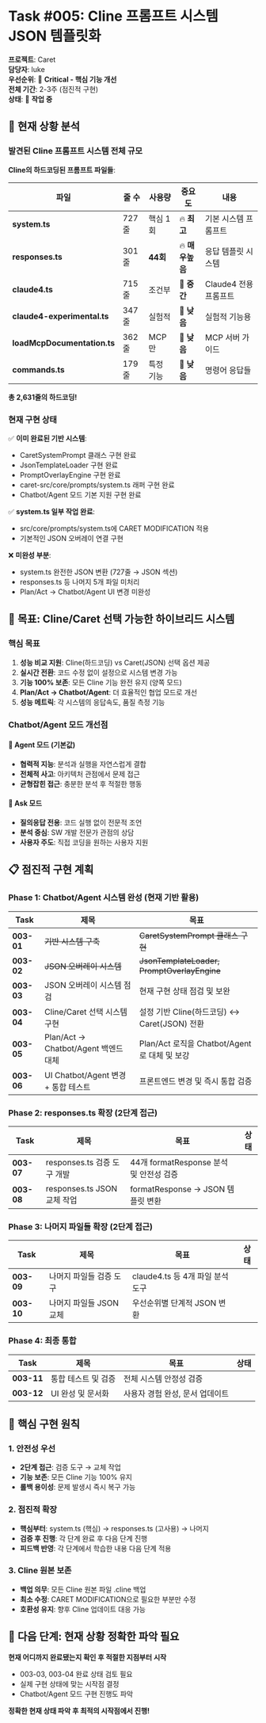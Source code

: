 # Task #005: Cline 프롬프트 시스템 JSON 템플릿화

**프로젝트**: Caret  
**담당자**: luke  
**우선순위**: 🚨 **Critical - 핵심 기능 개선**  
**전체 기간**: 2-3주 (점진적 구현)  
**상태**: 🔄 **작업 중**

## 🚨 **현재 상황 분석**

### **발견된 Cline 프롬프트 시스템 전체 규모**

**Cline의 하드코딩된 프롬프트 파일들**:

| 파일 | 줄 수 | 사용량 | 중요도 | 내용 |
|------|-------|--------|--------|------|
| **system.ts** | 727줄 | 핵심 1회 | 🔥 **최고** | 기본 시스템 프롬프트 |
| **responses.ts** | 301줄 | **44회** | 🔥 **매우높음** | 응답 템플릿 시스템 |
| **claude4.ts** | 715줄 | 조건부 | 🔶 **중간** | Claude4 전용 프롬프트 |
| **claude4-experimental.ts** | 347줄 | 실험적 | 🔶 **낮음** | 실험적 기능용 |
| **loadMcpDocumentation.ts** | 362줄 | MCP만 | 🔶 **낮음** | MCP 서버 가이드 |
| **commands.ts** | 179줄 | 특정 기능 | 🔶 **낮음** | 명령어 응답들 |

**총 2,631줄의 하드코딩!**

### **현재 구현 상태**

✅ **이미 완료된 기반 시스템**:
- CaretSystemPrompt 클래스 구현 완료
- JsonTemplateLoader 구현 완료  
- PromptOverlayEngine 구현 완료
- caret-src/core/prompts/system.ts 래퍼 구현 완료
- Chatbot/Agent 모드 기본 지원 구현 완료

✅ **system.ts 일부 작업 완료**:
- src/core/prompts/system.ts에 CARET MODIFICATION 적용
- 기본적인 JSON 오버레이 연결 구현

❌ **미완성 부분**:
- system.ts 완전한 JSON 변환 (727줄 → JSON 섹션)
- responses.ts 등 나머지 5개 파일 미처리
- Plan/Act → Chatbot/Agent UI 변경 미완성

## 🎯 **목표: Cline/Caret 선택 가능한 하이브리드 시스템**

### **핵심 목표**
1. **성능 비교 지원**: Cline(하드코딩) vs Caret(JSON) 선택 옵션 제공
2. **실시간 전환**: 코드 수정 없이 설정으로 시스템 변경 가능
3. **기능 100% 보존**: 모든 Cline 기능 완전 유지 (양쪽 모드)
4. **Plan/Act → Chatbot/Agent**: 더 효율적인 협업 모드로 개선
5. **성능 메트릭**: 각 시스템의 응답속도, 품질 측정 기능

### **Chatbot/Agent 모드 개선점**

#### **🤖 Agent 모드 (기본값)**
- **협력적 지능**: 분석과 실행을 자연스럽게 결합
- **전체적 사고**: 아키텍처 관점에서 문제 접근
- **균형잡힌 접근**: 충분한 분석 후 적절한 행동

#### **💬 Ask 모드**
- **질의응답 전용**: 코드 실행 없이 전문적 조언
- **분석 중심**: SW 개발 전문가 관점의 상담
- **사용자 주도**: 직접 코딩을 원하는 사용자 지원

## 📋 **점진적 구현 계획**

### **Phase 1: Chatbot/Agent 시스템 완성 (현재 기반 활용)**

| Task | 제목 | 목표 |
|------|------|------|
| **003-01** | ~~기반 시스템 구축~~ | ~~CaretSystemPrompt 클래스 구현~~ |
| **003-02** | ~~JSON 오버레이 시스템~~ | ~~JsonTemplateLoader, PromptOverlayEngine~~ 
| **003-03** | JSON 오버레이 시스템 점검 | 현재 구현 상태 점검 및 보완 |
| **003-04** | Cline/Caret 선택 시스템 구현 | 설정 기반 Cline(하드코딩) ↔ Caret(JSON) 전환 |
| **003-05** | Plan/Act → Chatbot/Agent 백엔드 대체 | Plan/Act 로직을 Chatbot/Agent로 대체 및 보강 |
| **003-06** | UI Chatbot/Agent 변경 + 통합 테스트 | 프론트엔드 변경 및 즉시 통합 검증 | 

### **Phase 2: responses.ts 확장 (2단계 접근)**

| Task | 제목 | 목표 | 상태 |
|------|------|------|------|
| **003-07** | responses.ts 검증 도구 개발 | 44개 formatResponse 분석 및 안전성 검증 | |
| **003-08** | responses.ts JSON 교체 작업 | formatResponse → JSON 템플릿 변환 |  |

### **Phase 3: 나머지 파일들 확장 (2단계 접근)**

| Task | 제목 | 목표 | 상태 |
|------|------|------|------|
| **003-09** | 나머지 파일들 검증 도구 | claude4.ts 등 4개 파일 분석 도구 |  |
| **003-10** | 나머지 파일들 JSON 교체 | 우선순위별 단계적 JSON 변환 |  |

### **Phase 4: 최종 통합**

| Task | 제목 | 목표 | 상태 |
|------|------|------|------|
| **003-11** | 통합 테스트 및 검증 | 전체 시스템 안정성 검증 |  |
| **003-12** | UI 완성 및 문서화 | 사용자 경험 완성, 문서 업데이트 | |

## 🔧 **핵심 구현 원칙**

### **1. 안전성 우선**
- **2단계 접근**: 검증 도구 → 교체 작업
- **기능 보존**: 모든 Cline 기능 100% 유지
- **롤백 용이성**: 문제 발생시 즉시 복구 가능

### **2. 점진적 확장**
- **핵심부터**: system.ts (핵심) → responses.ts (고사용) → 나머지
- **검증 후 진행**: 각 단계 완료 후 다음 단계 진행
- **피드백 반영**: 각 단계에서 학습한 내용 다음 단계 적용

### **3. Cline 원본 보존**
- **백업 의무**: 모든 Cline 원본 파일 .cline 백업
- **최소 수정**: CARET MODIFICATION으로 필요한 부분만 수정
- **호환성 유지**: 향후 Cline 업데이트 대응 가능

## 🚀 **다음 단계: 현재 상황 정확한 파악 필요**

**현재 어디까지 완료됐는지 확인 후 적절한 지점부터 시작**
- 003-03, 003-04 완료 상태 검토 필요
- 실제 구현 상태에 맞는 시작점 결정
- Chatbot/Agent 모드 구현 진행도 파악

**정확한 현재 상태 파악 후 최적의 시작점에서 진행!**
